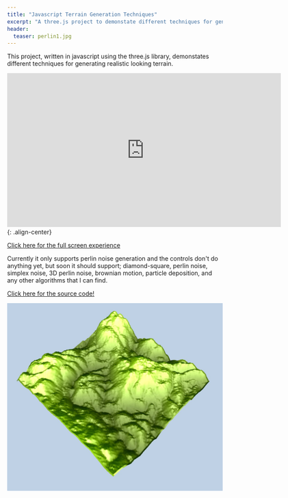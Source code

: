 ```yaml
---
title: "Javascript Terrain Generation Techniques"
excerpt: "A three.js project to demonstate different techniques for generating realistic terrain."
header:
  teaser: perlin1.jpg
---
```


This project, written in javascript using the three.js library, demonstates different techniques for generating realistic looking terrain. 

<iframe src="http://demos.sammurphy.me/terrain/" frameborder="0" scrolling="no" height="360" width="640"></iframe>{: .align-center}


[Click here for the full screen experience](http://demos.sammurphy.me/terrain/)

Currently it only supports perlin noise generation and the controls don't do anything yet, but soon it should support; diamond-square, perlin noise, simplex noise, 3D perlin noise, brownian motion, particle deposition, and any other algorithms that I can find.


[Click here for the source code!](https://github.com/SamMurphy/Javascript-Terrain-Generation)


![PerlinNoise](/images/perlin1.jpg)
